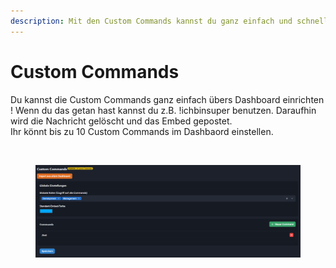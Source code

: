 ```yaml
---
description: Mit den Custom Commands kannst du ganz einfach und schnell Embeds posten.
---
```


# Custom Commands

Du kannst die Custom Commands ganz einfach übers Dashboard einrichten ! Wenn du das getan hast kannst du z.B. !ichbinsuper benutzen. Daraufhin wird die Nachricht gelöscht und das Embed gepostet.\
Ihr könnt bis zu 10 Custom Commands im Dashbaord einstellen.

<figure><img src="../.gitbook/assets/custom_commands_message.png" alt=""><figcaption></figcaption></figure>

<figure><img src="../.gitbook/assets/chrome_egd5DGEK2T.png" alt=""><figcaption></figcaption></figure>
